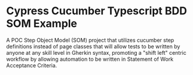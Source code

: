 # Cypress Cucumber Typescript BDD SOM Example
A POC Step Object Model (SOM) project that utilizes cucumber step definitions instead of page classes that will allow tests to be written by anyone at any skill level in Gherkin syntax, promoting a "shift left" centric workflow by allowing automation to be written in Statement of Work Acceptance Criteria.
